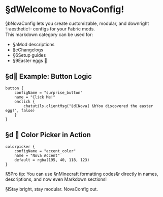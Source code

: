 # §dWelcome to NovaConfig!

§bNovaConfig lets you create customizable, modular, and downright ✨aesthetic✨ configs for your Fabric mods.  
This markdown category can be used for:
- §aMod descriptions
- §eChangelogs
- §6Setup guides
- §9Easter eggs 🥚

## §d📜 Example: Button Logic

```
button {
    configName = "surprise_button"
    name = "Click Me!"
    onclick {
        chatutils.clientMsg("§d[Nova] §bYou discovered the easter egg!", false)
    }
}
```

## §d 🧪 Color Picker in Action

```
colorpicker {
    configName = "accent_color"
    name = "Nova Accent"
    default = rgba(195, 40, 118, 123)
}
```

§5Pro tip: You can use §nMinecraft formatting codes§r directly in names, descriptions, and now even Markdown sections!

§lStay bright, stay modular. NovaConfig out.
